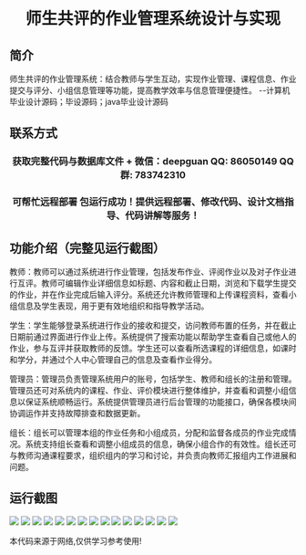 <p><h1 align="center">师生共评的作业管理系统设计与实现</h1></p>

## 简介
师生共评的作业管理系统：结合教师与学生互动，实现作业管理、课程信息、作业提交与评分、小组信息管理等功能，提高教学效率与信息管理便捷性。    --计算机毕业设计源码；毕设源码；java毕业设计源码


## 联系方式
<p><h3 align="center">获取完整代码与数据库文件 + 微信：deepguan QQ: 86050149 QQ群: 783742310</h3></p>
<p><h3 align="center">可帮忙远程部署 包运行成功！提供远程部署、修改代码、设计文档指导、代码讲解等服务！</h3></p>

## 功能介绍（完整见运行截图）
教师：教师可以通过系统进行作业管理，包括发布作业、评阅作业以及对子作业进行互评。教师可编辑作业详细信息如标题、内容和截止日期，浏览和下载学生提交的作业，并在作业完成后输入评分。系统还允许教师管理和上传课程资料，查看小组信息及学生表现，用于更有效地组织和指导教学活动。

学生：学生能够登录系统进行作业的接收和提交，访问教师布置的任务，并在截止日期前通过界面进行作业上传。系统提供了搜索功能以帮助学生查看自己或他人的作业，参与互评并获取教师的反馈。学生还可以查看所选课程的详细信息，如课时和学分，并通过个人中心管理自己的信息及查看作业得分。

管理员：管理员负责管理系统用户的账号，包括学生、教师和组长的注册和管理。管理员还可对系统内的课程、作业、评价模块进行整体维护，并查看和调整小组信息以保证系统顺畅运行。系统提供管理员进行后台管理的功能接口，确保各模块间协调运作并支持故障排查和数据更新。

组长：组长可以管理本组的作业任务和小组成员，分配和监督各成员的作业完成情况。系统支持组长查看和调整小组成员的信息，确保小组合作的有效性。组长还可与教师沟通课程要求，组织组内的学习和讨论，并负责向教师汇报组内工作进展和问题。


## 运行截图
![](https://bs-1329754181.cos.ap-shanghai.myqcloud.com/spring/TeacherStudentAssignmentManagementSystemDesignAndImplementation/img/001.jpg)
![](https://bs-1329754181.cos.ap-shanghai.myqcloud.com/spring/TeacherStudentAssignmentManagementSystemDesignAndImplementation/img/002.jpg)
![](https://bs-1329754181.cos.ap-shanghai.myqcloud.com/spring/TeacherStudentAssignmentManagementSystemDesignAndImplementation/img/003.jpg)
![](https://bs-1329754181.cos.ap-shanghai.myqcloud.com/spring/TeacherStudentAssignmentManagementSystemDesignAndImplementation/img/004.jpg)
![](https://bs-1329754181.cos.ap-shanghai.myqcloud.com/spring/TeacherStudentAssignmentManagementSystemDesignAndImplementation/img/005.jpg)
![](https://bs-1329754181.cos.ap-shanghai.myqcloud.com/spring/TeacherStudentAssignmentManagementSystemDesignAndImplementation/img/006.jpg)
![](https://bs-1329754181.cos.ap-shanghai.myqcloud.com/spring/TeacherStudentAssignmentManagementSystemDesignAndImplementation/img/007.jpg)
![](https://bs-1329754181.cos.ap-shanghai.myqcloud.com/spring/TeacherStudentAssignmentManagementSystemDesignAndImplementation/img/008.jpg)
![](https://bs-1329754181.cos.ap-shanghai.myqcloud.com/spring/TeacherStudentAssignmentManagementSystemDesignAndImplementation/img/009.jpg)
![](https://bs-1329754181.cos.ap-shanghai.myqcloud.com/spring/TeacherStudentAssignmentManagementSystemDesignAndImplementation/img/010.jpg)
![](https://bs-1329754181.cos.ap-shanghai.myqcloud.com/spring/TeacherStudentAssignmentManagementSystemDesignAndImplementation/img/011.jpg)
![](https://bs-1329754181.cos.ap-shanghai.myqcloud.com/spring/TeacherStudentAssignmentManagementSystemDesignAndImplementation/img/012.jpg)
![](https://bs-1329754181.cos.ap-shanghai.myqcloud.com/spring/TeacherStudentAssignmentManagementSystemDesignAndImplementation/img/013.jpg)
![](https://bs-1329754181.cos.ap-shanghai.myqcloud.com/spring/TeacherStudentAssignmentManagementSystemDesignAndImplementation/img/014.jpg)
![](https://bs-1329754181.cos.ap-shanghai.myqcloud.com/spring/TeacherStudentAssignmentManagementSystemDesignAndImplementation/img/015.jpg)

<p>本代码来源于网络,仅供学习参考使用!</p>
